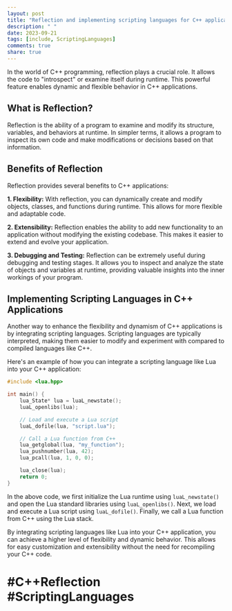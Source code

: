 ```yaml
---
layout: post
title: "Reflection and implementing scripting languages for C++ applications."
description: " "
date: 2023-09-21
tags: [include, ScriptingLanguages]
comments: true
share: true
---
```


In the world of C++ programming, reflection plays a crucial role. It allows the code to "introspect" or examine itself during runtime. This powerful feature enables dynamic and flexible behavior in C++ applications.

## What is Reflection?

Reflection is the ability of a program to examine and modify its structure, variables, and behaviors at runtime. In simpler terms, it allows a program to inspect its own code and make modifications or decisions based on that information.

## Benefits of Reflection

Reflection provides several benefits to C++ applications:

**1. Flexibility:** With reflection, you can dynamically create and modify objects, classes, and functions during runtime. This allows for more flexible and adaptable code.

**2. Extensibility:** Reflection enables the ability to add new functionality to an application without modifying the existing codebase. This makes it easier to extend and evolve your application.

**3. Debugging and Testing:** Reflection can be extremely useful during debugging and testing stages. It allows you to inspect and analyze the state of objects and variables at runtime, providing valuable insights into the inner workings of your program.

## Implementing Scripting Languages in C++ Applications

Another way to enhance the flexibility and dynamism of C++ applications is by integrating scripting languages. Scripting languages are typically interpreted, making them easier to modify and experiment with compared to compiled languages like C++.

Here's an example of how you can integrate a scripting language like Lua into your C++ application:

```cpp
#include <lua.hpp>

int main() {
    lua_State* lua = luaL_newstate();
    luaL_openlibs(lua);

    // Load and execute a Lua script
    luaL_dofile(lua, "script.lua");

    // Call a Lua function from C++
    lua_getglobal(lua, "my_function");
    lua_pushnumber(lua, 42);
    lua_pcall(lua, 1, 0, 0);

    lua_close(lua);
    return 0;
}
```

In the above code, we first initialize the Lua runtime using `luaL_newstate()` and open the Lua standard libraries using `luaL_openlibs()`. Next, we load and execute a Lua script using `luaL_dofile()`. Finally, we call a Lua function from C++ using the Lua stack.

By integrating scripting languages like Lua into your C++ application, you can achieve a higher level of flexibility and dynamic behavior. This allows for easy customization and extensibility without the need for recompiling your C++ code.

# #C++Reflection #ScriptingLanguages